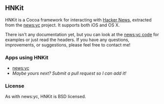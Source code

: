 ## HNKit

HNKit is a Cocoa framework for interacting with [Hacker News](http://news.ycombinator.com), extracted from the [news:yc](http://newsyc.me) project. It supports both iOS and OS X.

There isn't any documentation yet, but you can look at the [news:yc code](http://github.com/Xuzz/newsyc) for examples or just read the headers. If you have any questions, improvements, or suggestions, please feel free to contact me!

### Apps using HNKit

 - [news:yc](http://newsyc.me/)
 - *Maybe yours next? Submit a pull request so I can add it!*

### License

As with news:yc, HNKit is BSD licensed.
